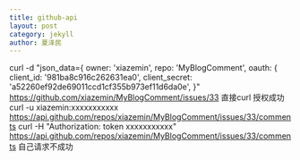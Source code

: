 ```yaml
---
title: github-api
layout: post
category: jekyll
author: 夏泽民
---
```

<!-- more -->
curl -d "json_data={
    owner: 'xiazemin',
    repo: 'MyBlogComment',
    oauth: {
        client_id: '981ba8c916c262631ea0',
        client_secret: 'a52260ef92de69011ccd1cf355b973ef11d6da0e',
}"  https://github.com/xiazemin/MyBlogComment/issues/33 
直接curl 授权成功
curl -u xiazemin:xxxxxxxxxxx  https://api.github.com/repos/xiazemin/MyBlogComment/issues/33/comments
curl -H "Authorization: token xxxxxxxxxxx"  https://api.github.com/repos/xiazemin/MyBlogComment/issues/33/comments
自己请求不成功
<script type="text/javascript">
 $.ajax({
        type: "GET",
        url:"https://api.github.com/repos/xiazemin/MyBlogComment/issues/33/comments",
        dataType: 'json',
        async: false,
        success: function(json) {
           console.log(json);
           console.log(json[json.length-1].body);

			if(json.length>0){
			   json[json.length-1].body+=1;

			   $.ajax({
					type: "post",
					url:"https://api.github.com/repos/xiazemin/MyBlogComment/issues/33/comments",
					dataType: 'json',
					async: false,
					beforeSend: function(request) {
            request.setRequestHeader(
            	"Authorization","token xxxxxxxxxxx");},
//"Authorization","Basic " + btoa("xiazemin:xxx"));},
					//headers: {
               // "Authorization": "Basic " + btoa("xiazemin :xxxxxxxxxxx")
           // },
					data:{"body": "Me too"},
					success: function(json) {
					console.log(json);
					console.log(json[json.length-1].body);
                   },
                   error: function () {
                }
				});
			}


        }
    });

 </script>